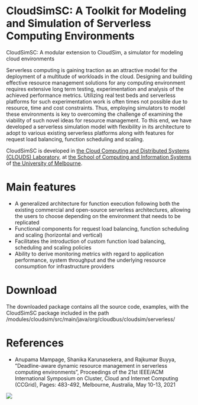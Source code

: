 # CloudSimSC: A Toolkit for Modeling and Simulation of Serverless Computing Environments #

CloudSimSC: A modular extension to CloudSim, a simulator for modeling cloud environments

Serverless computing is gaining traction as an attractive model for the deployment of a multitude of workloads in the cloud. Designing and building effective resource management solutions for any computing environment requires extensive long term testing, experimentation and analysis of the achieved performance metrics. Utilizing real test beds and serverless platforms for such experimentation work is often times not possible due to resource, time and cost constraints. Thus, employing simulators to model these environments is key to overcoming the challenge of examining the viability of such novel ideas for resource management. To this end,  we have developed a serverless simulation model with flexibility in its architecture to adopt to various existing serverless platforms along with features for request load balancing, function scheduling and scaling.



CloudSimSC is developed in [the Cloud Computing and Distributed Systems (CLOUDS) Laboratory](http://cloudbus.org/), at [the School of Computing and Information Systems](http://www.csse.unimelb.edu.au/) of [the University of Melbourne](http://www.unimelb.edu.au/).



# Main features #

  * A generalized architecture for function execution following both the existing commercial and open-source serverless architectures, allowing the users to choose depending on the environment that needs to be replicated
  * Functional components for request load balancing, function scheduling and scaling (horizontal and vertical)
  * Facilitates the introduction of custom function load balancing, scheduling and scaling policies
  * Ability to derive monitoring metrics with regard to application performance, system throughput and the underlying resource consumption for infrastructure providers
 


# Download #

The downloaded package contains all the source code, examples, with the CloudSimSC package included in the path /modules/cloudsim/src/main/java/org/cloudbus/cloudsim/serverless/

# References #

  * Anupama Mampage, Shanika Karunasekera, and Rajkumar Buyya, ”Deadline-aware dynamic resource management in serverless computing environments”, Proceedings of the 21st IEEE/ACM International Symposium on Cluster, Cloud and Internet Computing (CCGrid), Pages: 483-492, Melbourne, Australia, May 10-13, 2021





[![](http://www.cloudbus.org/logo/cloudbuslogo-v5a.png)](http://cloudbus.org/)
